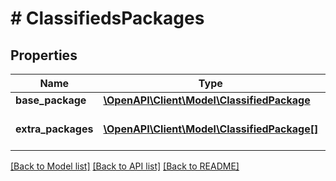 # # ClassifiedsPackages

## Properties

Name | Type | Description | Notes
------------ | ------------- | ------------- | -------------
**base_package** | [**\OpenAPI\Client\Model\ClassifiedPackage**](ClassifiedPackage.md) |  | [optional] 
**extra_packages** | [**\OpenAPI\Client\Model\ClassifiedPackage[]**](ClassifiedPackage.md) | An array of extra packages. | [optional] 

[[Back to Model list]](../../README.md#documentation-for-models) [[Back to API list]](../../README.md#documentation-for-api-endpoints) [[Back to README]](../../README.md)


